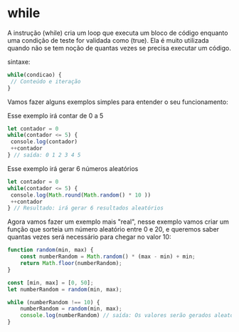 # while

A instrução (while) cria um loop que executa um bloco de código enquanto uma condição de teste for validada como (true). Ela é muito utilizada quando não se tem noção de quantas vezes se precisa executar um código.

sintaxe:

```js
while(condicao) {
 // Conteúdo e iteração
}
```

Vamos fazer alguns exemplos simples para entender o seu funcionamento:

Esse exemplo irá contar de 0 a 5

```js
let contador = 0
while(contador <= 5) {
 console.log(contador)
 ++contador
} // saída: 0 1 2 3 4 5
```

Esse exemplo irá gerar 6 números aleatórios

```js
let contador = 0
while(contador <= 5) {
 console.log(Math.round(Math.random() * 10 ))
 ++contador
} // Resultado: irá gerar 6 resultados aleatórios
```

Agora vamos fazer um exemplo mais "real", nesse exemplo vamos criar um função que sorteia um número aleatório entre 0 e 20, e queremos saber quantas vezes será necessário para chegar no valor 10:

```js
function random(min, max) {
    const numberRandom = Math.random() * (max - min) + min;
    return Math.floor(numberRandom);
}

const [min, max] = [0, 50];
let numberRandom = random(min, max);

while (numberRandom !== 10) {
    numberRandom = random(min, max);
    console.log(numberRandom) // saída: Os valores serão gerados aleatoriamente até sair o valor 10
}
```
